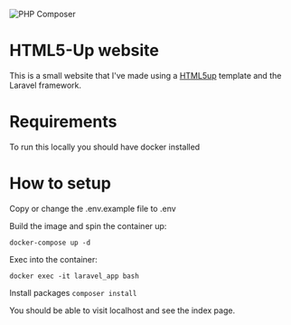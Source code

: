 ![PHP Composer](https://github.com/JRobertEdwards/html5-blog/workflows/PHP%20Composer/badge.svg)

# HTML5-Up website

This is a small website that I've made using a <a href="https://html5up.net/">HTML5up</a> template and the Laravel framework.

# Requirements

To run this locally you should have docker installed
# How to setup

Copy or change the .env.example file to .env

Build the image and spin the container up:

`docker-compose up -d`

Exec into the container:

`docker exec -it laravel_app bash`

Install packages
`composer install`

You should be able to visit localhost and see the index page.
